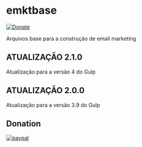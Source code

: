 # emktbase
[![Donate](https://img.shields.io/badge/Donate-PayPal-green.svg)](https://www.paypal.com/cgi-bin/webscr?cmd=_s-xclick&hosted_button_id=SRWLKCPSZGQTJ)

Arquivos base para a construção de email marketing

## ATUALIZAÇÃO 2.1.0
Atualização para a versão 4 do Gulp

## ATUALIZAÇÃO 2.0.0
Atualização para a versão 3.9 do Gulp


## Donation
[![paypal](https://www.paypalobjects.com/en_US/i/btn/btn_donateCC_LG.gif)](https://www.paypal.com/cgi-bin/webscr?cmd=_s-xclick&hosted_button_id=SRWLKCPSZGQTJ)
